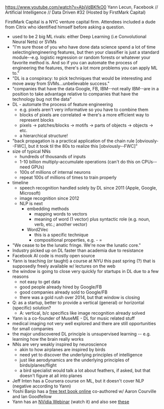 https://www.youtube.com/watch?v=AbjVdBKfkO0
Yann Lecun, Facebook // Artificial Intelligence // Data Driven #32 (Hosted by FirstMark Capital) 

FirstMark Capital is a NYC venture capital firm.  Attendees included a dude from Citrix who identified himself before asking a question.

* used to be 2 big ML rivals: either Deep Learning (i.e Convolutional Neural Nets) or SVMs
* "I'm sure those of you who have done data science spend a lot of time selecting/engineering features, but then your classifier is just a standard module--e.g. logistic regression or random forests or whatever your favorite method is.  And so if you can automate the process of engineering the features, there's a lot more problems you can apply ML to."
* "DL is a conspiracy: to pick techniques that would be interesting and move away from SVMs...unbelievable success."
* "companies that have the data Google, FB, IBM--not really IBM--are in a position to take advantage relative to companies that have the technology bug not the data"
* DL - automate the process of feature engineering
  * e.g. pixels aren't very informative so you have to combine them
  * blocks of pixels are correlated  => there's a more efficient way to represent blocks
  * pixels -> patches/blocks -> motifs -> parts of objects -> objects -> etc.
  * a hierarchical structure!
* "back propagation is a practical application of the chain rule [obviously--FWC], but it took til the 80s to realize this [obviously--FWC]"
* size of typical NNs
  * hundreds of thousands of inputs
  * 1-10 billion multiply-accumulate operations (can't do this on CPUs--need GPUs)
  * 100s of millions of internal neurons
  * repeat 100s of millions of times to train properly
* timeline
  * speech recognition handled solely by DL since 2011 (Apple, Google, Microsoft)
  * image recognition since 2012
  * NLP is next
    * embedding methods
      * mapping words to vectors
      * meaning of word (1 vector) plus syntactic role (e.g. noun, verb, etc.; another vector)
    * Word2Vec
      * this is a specific technique
      * compositional properties, e.g. <Paris> - <UK> = <London>
* "We cease to be the lunatic fringe.  We're now the lunatic core."
* Industry picked up on DL faster than academia due to resistance
* Facebook AI code is mostly open source
* Yann is teaching (or taught) a course at NYU this past spring (?) that is supposedly freely available w/ lectures on the web
* the window is going to close very quickly for startups in DL due to a few reasons
  * not easy to get data
  * good people already hired by Google/FB
  * good companies already sold to Google/FB
  * there was a gold rush over 2014, but that window is closing
* Q: as a startup, better to provide a vertical (general) or horizontal (specific) solution?
  * A: vertical, b/c specifics like image recognition already solved
* Yann is a co-founder of MuseME - DL for music related stuff
* medical imaging not very well explored and there are still opportunities for small companies
* the major undiscovered DL principle is unsupervised learning -- e.g. learning how the brain really works
* NNs are very weakly inspired by neuroscience
  * akin to how airplanes are inspired by birds
  * need yet to discover the underlying principles of intelligence
  * just like aerodynamics are the underlying principles of birds/planes/flight
  * a bird specialist would talk a lot about feathers, if asked, but that doesn't figure at all into planes
* Jeff Inten has a Coursera course on ML, but it doesn't cover NLP (negative according to Yann)
* Yoshi Banjo has a [free text book online](http://www.iro.umontreal.ca/~bengioy/dlbook/) co-authored w/ Aaron Courville and Ian Goodfellow
* Yann has an [NVidia Webinar](https://www.facebook.com/yann.lecun/posts/10152290017742143) (watch it) and also see [these](http://on-demand-gtc.gputechconf.com/gtcnew/on-demand-gtc.php)